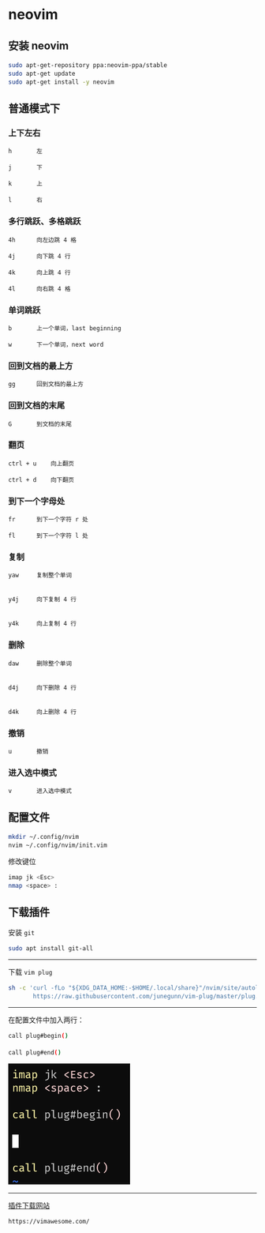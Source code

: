 # neovim

## 安装 neovim

```bash
sudo apt-get-repository ppa:neovim-ppa/stable
sudo apt-get update
sudo apt-get install -y neovim
```

## 普通模式下

### 上下左右

```
h       左

j       下

k       上

l       右
```

### 多行跳跃、多格跳跃

```
4h      向左边跳 4 格

4j      向下跳 4 行

4k      向上跳 4 行

4l      向右跳 4 格
```

### 单词跳跃

```
b       上一个单词，last beginning

w       下一个单词，next word
```

### 回到文档的最上方

```
gg      回到文档的最上方
```

### 回到文档的末尾

```
G       到文档的末尾
```

### 翻页

```
ctrl + u    向上翻页

ctrl + d    向下翻页
```

### 到下一个字母处

```
fr      到下一个字符 r 处

fl      到下一个字符 l 处
```

### 复制

```
yaw     复制整个单词


y4j     向下复制 4 行


y4k     向上复制 4 行
```

### 删除

```
daw     删除整个单词


d4j     向下删除 4 行


d4k     向上删除 4 行
```


### 撤销

```
u       撤销
```

### 进入选中模式

```
v       进入选中模式
```

## 配置文件

```bash
mkdir ~/.config/nvim
nvim ~/.config/nvim/init.vim
```

修改键位

```bash
imap jk <Esc>
nmap <space> :
```

## 下载插件

安装 `git`

```bash
sudo apt install git-all
```

---

下载 `vim plug`

```bash
sh -c 'curl -fLo "${XDG_DATA_HOME:-$HOME/.local/share}"/nvim/site/autoload/plug.vim --create-dirs \
       https://raw.githubusercontent.com/junegunn/vim-plug/master/plug.vim'
```

---

在配置文件中加入两行：

```bash
call plug#begin()

call plug#end()
```

![](./img/vim-plug-begin-end.png)


---

[插件下载网站](https://vimawesome.com/)

```
https://vimawesome.com/
```
